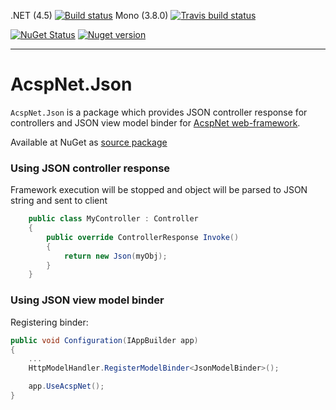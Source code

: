 .NET (4.5) [![Build status](https://ci.appveyor.com/api/projects/status/dvk19mkf6ry0lock/branch/master)](https://ci.appveyor.com/project/i4004/acspnet-json/branch/master) Mono (3.8.0) [![Travis build status](https://travis-ci.org/i4004/AcspNet.Json.png?branch=master)](https://travis-ci.org/i4004/AcspNet.Json)

[![NuGet Status](http://nugetstatus.com/AcspNet.Json.png)](http://nugetstatus.com/packages/AcspNet.Json)
[![Nuget version](http://img.shields.io/badge/nuget-v1.0.3-blue.png)](https://www.nuget.org/packages/AcspNet.Json/)

---

AcspNet.Json
============

`AcspNet.Json` is a package which provides JSON controller response for controllers and JSON view model binder for [AcspNet web-framework](https://github.com/i4004/AcspNet).

Available at NuGet as [source package](https://www.nuget.org/packages/AcspNet.Json/)

### Using JSON controller response

Framework execution will be stopped and object will be parsed to JSON string and sent to client
```csharp
	public class MyController : Controller
	{
		public override ControllerResponse Invoke()
		{
			return new Json(myObj);
		}
	}
```

### Using JSON view model binder

Registering binder:
```csharp
public void Configuration(IAppBuilder app)
{
	...
	HttpModelHandler.RegisterModelBinder<JsonModelBinder>();

	app.UseAcspNet();
}
```
